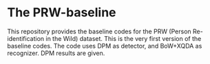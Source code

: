 # The PRW-baseline
This repository provides the baseline codes for the PRW (Person Re-identification in the Wild) dataset.
This is the very first version of the baseline codes. The code uses DPM as detector, and BoW+XQDA as recognizer. DPM results are given.
